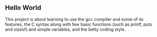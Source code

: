 ## Hello World
This project is about learning to use the gcc compiler and some of its features, the C syntax along with few basic functions (such as printf, puts and sizeof) and simple variables, and the betty coding style.